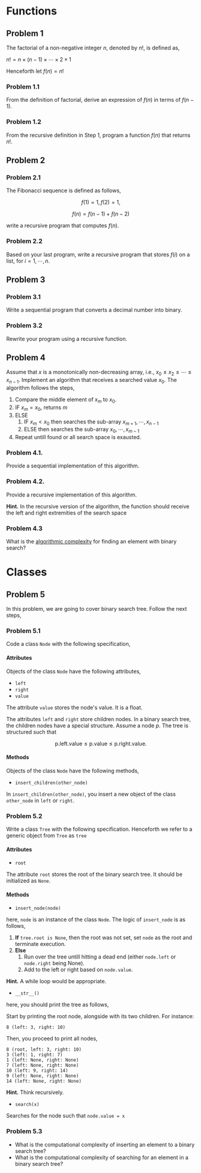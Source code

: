 # Functions

## Problem 1

The factorial of a non-negative integer $n$, denoted by $n!$, is defined as,

$n! = n \times (n-1) \times \cdots \times 2 \times 1$

Henceforth let $f(n) = n!$

### Problem 1.1

From the definition of factorial, derive an expression of $f(n)$ in terms of $f(n-1)$.

### Problem 1.2

From the recursive definition in Step 1, program a function $f(n)$ that returns $n!$.

## Problem 2

### Problem 2.1

The Fibonacci sequence is defined as follows,

$$f(1) = 1, f(2) = 1,$$

$$f(n) = f(n-1) + f(n-2)$$

write a recursive program that computes $f(n)$.

### Problem 2.2

Based on your last program, write a recursive program that stores $f(i)$ on a list, for $i=1,\cdots,n$.

## Problem 3

### Problem 3.1

Write a sequential program that converts a decimal number into binary.

### Problem 3.2

Rewrite your program using a recursive function.

## Problem 4

Assume that $x$ is a monotonically non-decreasing array, i.e., $x_{0} \leq x_{2} \leq \cdots \leq x_{n-1}$. Implement an algorithm that receives a searched value $x_{0}$. The algorithm follows the steps,

1. Compare the middle element of $x_{m}$ to $x_{0}$.
2. IF $x_{m} = x_{0}$, returns $m$
3. ELSE
    1. IF $x_{m} < x_{0}$ then searches the sub-array $x_{m+1}, \cdots, x_{n-1}$
    2. ELSE then searches the sub-array $x_{0},\cdots,x_{m-1}$
4. Repeat untill found or all search space is exausted.

### Problem 4.1.

Provide a sequential implementation of this algorithm.

### Problem 4.2.

Provide a recursive implementation of this algorithm.

__Hint.__ In the recursive version of the algorithm, the function should receive the left and right extremities of the search space

### Problem 4.3

What is the [algorithmic complexity](https://en.wikipedia.org/wiki/Computational_complexity_theory) for finding an element with binary search?

# Classes

## Problem 5

In this problem, we are going to cover binary search tree. Follow the next steps,

### Problem 5.1

Code a class ```Node``` with the following specification,

#### Attributes

Objects of the class ```Node``` have the following attributes,

- ````left````
- ````right````
- ````value````

The attribute ```value``` stores the node's value. It is a float.

The attributes ```left``` and ```right``` store children nodes. In a binary search tree, the children nodes have a special structure. Assume a node $p$. The tree is structured such that

$$\text{p.left.value} \leq \text{p.value} \leq \text{p.right.value}.$$

#### Methods

Objects of the class ```Node``` have the following methods,

- ```insert_children(other_node)```

In ```insert_children(other_node)```, you insert a new object of the class ```other_node``` in ```left``` or ```right```.


### Problem 5.2

Write a class ```Tree``` with the following specification. Henceforth we refer to a generic object from ```Tree``` as ```tree```

#### Attributes

- ```root```

The attribute ```root``` stores the root of the binary search tree. It should be initialized as ```None```.

#### Methods

- ```insert_node(node)```

here, ```node``` is an instance of the class ```Node```. The logic of ```insert_node``` is as follows,

1. __If__ ```tree.root is None```, then the root was not set, set ```node``` as the root and terminate execution.
2. __Else__
    1. Run over the tree untill hitting a dead end (either ```node.left``` or ```node.right``` being None).
    2. Add to the left or right based on ```node.value```.

__Hint.__ A while loop would be appropriate.

- ```__str__()```

here, you should print the tree as follows,

Start by printing the root node, alongside with its two children. For instance:

```
8 (left: 3, right: 10)
```

Then, you proceed to print all nodes,

```
8 (root, left: 3, right: 10)
3 (left: 1, right: 7)
1 (left: None, right: None)
7 (left: None, right: None)
10 (left: 9, right: 14)
9 (left: None, right: None)
14 (left: None, right: None)
```

__Hint.__ Think recursively.

- ```search(x)```

Searches for the node such that ```node.value = x```

### Problem 5.3

- What is the computational complexity of inserting an element to a binary search tree?
- What is the computational complexity of searching for an element in a binary search tree?